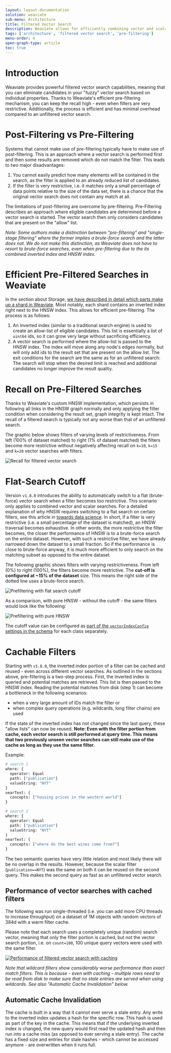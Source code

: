 ```yaml
---
layout: layout-documentation
solution: weaviate
sub-menu: Architecture
title: Filtered Vector Search
description: Weaviate allows for efficiently combining vector and scalar search
tags: ['architecture', 'filtered vector search', 'pre-filtering']
menu-order: 4
open-graph-type: article
toc: true
---
```


# Introduction

Weaviate provides powerful filtered vector search capabilities, meaning that you can eliminate
candidates in your "fuzzy" vector search based on individual properties. Thanks
to Weaviate's efficient pre-filtering mechanism, you can keep the recall high -
even when filters are very restrictive. Additionally, the process is efficient
and has minimal overhead compared to an unfiltered vector search.

# Post-Filtering vs Pre-Filtering

Systems that cannot make use of pre-filtering typically have to make use of
post-filtering. This is an approach where a vector search is performed first
and then some results are removed which do not match the filter. This leads to two major disadvantages:

1. You cannot easily predict how many elements will be contained in the search,
   as the filter is applied to an already reduced list of candidates.
2. If the filter is very restrictive, i.e. it matches only a small percentage
   of data points relative to the size of the data set, there is a chance that
   the original vector search does not contain any match at all.

The limitations of post-filtering are overcome by pre-filtering. Pre-Filtering
describes an approach where eligible candidates are determined before a vector
search is started. The vector search then only considers candidates that are
present on the "allow" list.

*Note: Some authors make a distinction between "pre-filtering" and
"single-stage filtering" where the former implies a brute-force search and the
latter does not. We do not make this distinction, as Weaviate does not have to
resort to brute-force searches, even when pre-filtering due to the its
combined inverted index and HNSW index.*

# Efficient Pre-Filtered Searches in Weaviate

In the section about Storage, [we have described in detail which parts make up a
shard in Weaviate](../storage.html). Most notably, each shard contains an
inverted index right next to the HNSW index. This allows for efficient
pre-filtering. The process is as follows:

1. An inverted index (similar to a traditional search engine) is used to create
   an allow-list of eligible candidates. This list is essentially a list of
   `uint64` ids, so it can grow very large without sacrificing efficiency.
2. A vector search is performed where the allow-list is passed to the HNSW
   index. The index will move along any node's edges normally, but will only
   add ids to the result set that are present on the allow list. The exit
   conditions for the search are the same as for an unfiltered search: The
   search will stop when the desired limit is reached and additional candidates
   no longer improve the result quality.

# Recall on Pre-Filtered Searches

Thanks to Weaviate's custom HNSW implementation, which persists in following all links in
the HNSW graph normally and only applying the filter condition when considering
the result set, graph integrity is kept intact. The recall of a filtered search is
typically not any worse than that of an unfiltered search.

The graphic below shows filters of varying levels of restrictiveness. From left
(100% of dataset matched) to right (1% of dataset matched) the filters become
more restrictive without negatively affecting recall on `k=10`, `k=15` and
`k=20` vector searches with filters.

![Recall for filtered vector search](/img/recall-of-filtered-vector-search.png "Recall of filtered vector search in Weaviate")

# Flat-Search Cutoff

Version `v1.8.0` introduces the ability to automatically switch to a flat
(brute-force) vector search when a filter becomes too restrictive. This
scenario only applies to combined vector and scalar searches. For a detailed
explanation of why HNSW requires switching to a flat search on certain filters,
see this article in [towards data
science](https://towardsdatascience.com/effects-of-filtered-hnsw-searches-on-recall-and-latency-434becf8041c).
In short, if a filter is very restrictive (i.e. a small percentage of the
dataset is matched), an HNSW traversal becomes exhaustive. In other words, the
more restrictive the filter becomes, the closer the performance of HNSW is to a
brute-force search on the entire dataset. However, with such a restrictive
filter, we have already narrowed down the dataset to a small fraction. So if the
performance is close to brute-force anyway, it is much more efficient to only
search on the matching subset as opposed to the entire dataset. 

The following graphic shows filters with varying restrictiveness. From left (0%)
to right (100%), the filters become more restrictive. The **cut-off is configured at
~15% of the dataset** size.  This means the right side of the dotted line uses a
brute-force search.

![Prefiltering with flat search cutoff](/img/prefiltering-response-times-with-filter-cutoff.png "Prefiltering with flat search cutoff")

As a comparison, with pure HNSW - without the cutoff - the same filters would
look like the following:

![Prefiltering with pure HNSW](/img/prefiltering-pure-hnsw-without-cutoff.png "Prefiltering without cutoff, i.e. pure HNSW")

The cutoff value can be configured as [part of the `vectorIndexConfig` settings
in the schema](../vector-index-plugins/hnsw.html#how-to-use-hnsw-and-parameters)
for each class separately.

# Cachable Filters

Starting with `v1.8.0`, the inverted index portion of a filter can be cached and
reused - even across different vector searches. As outlined in the sections
above, pre-filtering is a two-step process. First, the inverted index is queried
and potential matches are retrieved. This list is then passed to the HNSW
index. Reading the potential matches from disk (step 1) can become a bottleneck
in the following scenarios:

* when a very large amount of IDs match the filter or
* when complex query operations (e.g. wildcards, long filter chains) are used

If the state of the inverted index has not changed since the last query, these
"allow lists" can now be reused. **Note: Even with the filter portion from
cache, each vector search is still performed at query time. This means that two
previously unseen vector searches can still make use of the cache as long as
they use the same filter.**

Example:

```graphql
# search 1
where: {
  operator: Equal
  path: ["publication"]
  valueString: "NYT"
}
nearText: {
  concepts: ["housing prices in the western world"]
}

# search 2
where: {
  operator: Equal
  path: ["publication"]
  valueString: "NYT"
}
nearText: {
  concepts: ["where do the best wines come from?"]
}
```

The two semantic queries have very little relation and most likely there will
be no overlap in the results. However, because the scalar filter
(`publication==NYT`) was the same on both it can be reused on the second query.
This makes the second query as fast as an unfiltered vector search.

## Performance of vector searches with cached filters

The following was run single-threaded (i.e. you can add more CPU threads to
increase throughput) on a dataset of 1M objects with random vectors of 384d
with a warm filter cache.

Please note that each search uses a completely unique (random) search vector,
meaning that only the filter portion is cached, but not the vector search
portion, i.e. on `count=100`, 100 unique query vectors were used with the same
filter.

[![Performance of filtered vector search with caching](/img/filtered-vector-search-with-caches-performance.png "Performance of filtered vector searches with 1M 384d objects")](/img/filtered-vector-search-with-caches-performance.png)

*Note that wildcard filters show considerably worse performance than exact
match filters. This is because - even with caching - multiple rows need to be
read from disk to make sure that no stale entries are served when using
wildcards. See also "Automatic Cache Invalidation" below.*

## Automatic Cache Invalidation

The cache is built in a way that it cannot ever serve a stale entry. Any write
to the inverted index updates a hash for the specific row. This hash is used as
part of the key in the cache. This means that if the underlying inverted index
is changed, the new query would first read the updated hash and then run into a
cache miss (as opposed to ever serving a stale entry). The cache has a fixed
size and entries for stale hashes - which cannot be accessed anymore - are
overwritten when it runs full.
